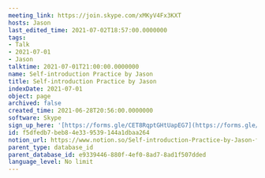 ```yaml
---
meeting_link: https://join.skype.com/xMKyV4Fx3KXT
hosts: Jason
last_edited_time: 2021-07-02T18:57:00.0000000
tags:
- Talk
- 2021-07-01
- Jason
talktime: 2021-07-01T21:00:00.0000000
name: Self-introduction Practice by Jason
title: Self-introduction Practice by Jason
indexDate: 2021-07-01
object: page
archived: false
created_time: 2021-06-28T20:56:00.0000000
software: Skype
sign_up_here: '[https://forms.gle/CET8RqptGHtUapEG7](https://forms.gle/CET8RqptGHtUapEG7)'
id: f5dfedb7-beb8-4e33-9539-144a1dbaa264
notion_url: https://www.notion.so/Self-introduction-Practice-by-Jason-f5dfedb7beb84e339539144a1dbaa264
parent_type: database_id
parent_database_id: e9339446-880f-4ef0-8ad7-8ad1f507dded
language_level: No limit
---
```







